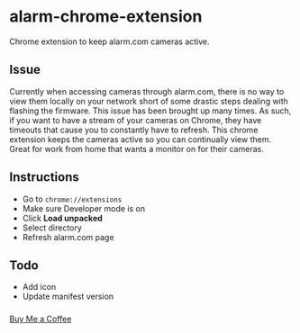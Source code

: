 # alarm-chrome-extension
Chrome extension to keep alarm.com cameras active.

## Issue
Currently when accessing cameras through alarm.com, there is no way to view them locally on your network short of some drastic steps dealing with flashing the firmware. This issue has been brought up many times. As such, if you want to have a stream of your cameras on Chrome, they have timeouts that cause you to constantly have to refresh. This chrome extension keeps the cameras active so you can continually view them. Great for work from home that wants a monitor on for their cameras. 


## Instructions
* Go to `chrome://extensions`
* Make sure Developer mode is on 
* Click <b>Load unpacked</b>
* Select directory
* Refresh alarm.com page


## Todo
* Add icon
* Update manifest version


###
[Buy Me a Coffee](https://bmc.link/hend04720)
